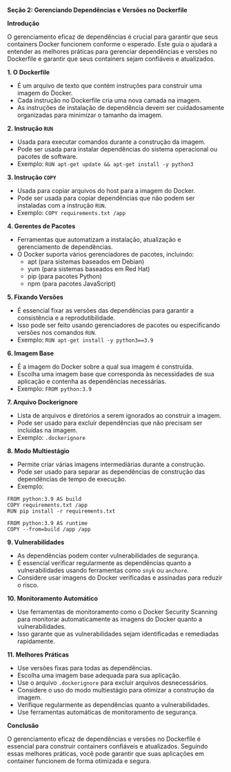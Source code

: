 **Seção 2: Gerenciando Dependências e Versões no Dockerfile**

**Introdução**

O gerenciamento eficaz de dependências é crucial para garantir que seus containers Docker funcionem conforme o esperado. Este guia o ajudará a entender as melhores práticas para gerenciar dependências e versões no Dockerfile e garantir que seus containers sejam confiáveis e atualizados.

**1. O Dockerfile**

* É um arquivo de texto que contém instruções para construir uma imagem do Docker.
* Cada instrução no Dockerfile cria uma nova camada na imagem.
* As instruções de instalação de dependência devem ser cuidadosamente organizadas para minimizar o tamanho da imagem.

**2. Instrução `RUN`**

* Usada para executar comandos durante a construção da imagem.
* Pode ser usada para instalar dependências do sistema operacional ou pacotes de software.
* Exemplo: `RUN apt-get update && apt-get install -y python3`

**3. Instrução `COPY`**

* Usada para copiar arquivos do host para a imagem do Docker.
* Pode ser usada para copiar dependências que não podem ser instaladas com a instrução `RUN`.
* Exemplo: `COPY requirements.txt /app`

**4. Gerentes de Pacotes**

* Ferramentas que automatizam a instalação, atualização e gerenciamento de dependências.
* O Docker suporta vários gerenciadores de pacotes, incluindo:
    * apt (para sistemas baseados em Debian)
    * yum (para sistemas baseados em Red Hat)
    * pip (para pacotes Python)
    * npm (para pacotes JavaScript)

**5. Fixando Versões**

* É essencial fixar as versões das dependências para garantir a consistência e a reprodutibilidade.
* Isso pode ser feito usando gerenciadores de pacotes ou especificando versões nos comandos `RUN`.
* Exemplo: `RUN apt-get install -y python3==3.9`

**6. Imagem Base**

* É a imagem do Docker sobre a qual sua imagem é construída.
* Escolha uma imagem base que corresponda às necessidades de sua aplicação e contenha as dependências necessárias.
* Exemplo: `FROM python:3.9`

**7. Arquivo Dockerignore**

* Lista de arquivos e diretórios a serem ignorados ao construir a imagem.
* Pode ser usado para excluir dependências que não precisam ser incluídas na imagem.
* Exemplo: `.dockerignore`

**8. Modo Multiestágio**

* Permite criar várias imagens intermediárias durante a construção.
* Pode ser usado para separar as dependências de construção das dependências de tempo de execução.
* Exemplo:

```
FROM python:3.9 AS build
COPY requirements.txt /app
RUN pip install -r requirements.txt

FROM python:3.9 AS runtime
COPY --from=build /app /app
```

**9. Vulnerabilidades**

* As dependências podem conter vulnerabilidades de segurança.
* É essencial verificar regularmente as dependências quanto a vulnerabilidades usando ferramentas como `snyk` ou `anchore`.
* Considere usar imagens do Docker verificadas e assinadas para reduzir o risco.

**10. Monitoramento Automático**

* Use ferramentas de monitoramento como o Docker Security Scanning para monitorar automaticamente as imagens do Docker quanto a vulnerabilidades.
* Isso garante que as vulnerabilidades sejam identificadas e remediadas rapidamente.

**11. Melhores Práticas**

* Use versões fixas para todas as dependências.
* Escolha uma imagem base adequada para sua aplicação.
* Use o arquivo `.dockerignore` para excluir arquivos desnecessários.
* Considere o uso do modo multiestágio para otimizar a construção da imagem.
* Verifique regularmente as dependências quanto a vulnerabilidades.
* Use ferramentas automáticas de monitoramento de segurança.

**Conclusão**

O gerenciamento eficaz de dependências e versões no Dockerfile é essencial para construir containers confiáveis e atualizados. Seguindo essas melhores práticas, você pode garantir que suas aplicações em container funcionem de forma otimizada e segura.